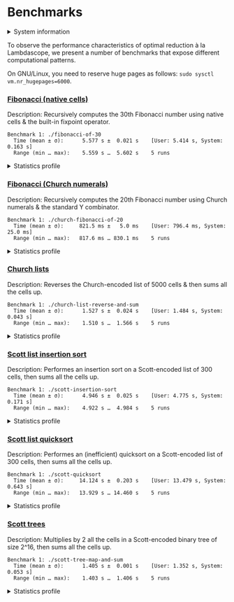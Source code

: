 # Benchmarks

<details>
<summary>System information</summary>

```
                          ./+o+-       etiams@etiams
                  yyyyy- -yyyyyy+      OS: Ubuntu 24.04 noble
               ://+//////-yyyyyyo      Kernel: x86_64 Linux 6.8.0-60-generic
           .++ .:/++++++/-.+sss/`      Uptime: 16m
         .:++o:  /++++++++/:--:/-      Packages: 2799
        o:+o+:++.`..```.-/oo+++++/     Shell: bash 5.2.21
       .:+o:+o/.          `+sssoo+/    Resolution: 3840x2400
  .++/+:+oo+o:`             /sssooo.   DE: GNOME 46.7
 /+++//+:`oo+o               /::--:.   WM: Mutter
 \+/+o+++`o++o               ++////.   WM Theme: Adwaita
  .++.o+++oo+:`             /dddhhh.   GTK Theme: Yaru-red [GTK2/3]
       .+.o+oo:.          `oddhhhh+    Icon Theme: Yaru-red
        \+.++o+o``-````.:ohdhhhhh+     Font: Ubuntu Sans Bold 11 @wght=700
         `:o+++ `ohhhhhhhhyo++os:      Disk: 389G / 484G (85%)
           .o:`.syhhhhhhh/.oo++o`      CPU: AMD Ryzen 9 5900HX with Radeon Graphics @ 16x 4.68GHz
               /osyyyyyyo++ooo+++/     GPU: AMD/ATI Cezanne [Radeon Vega Series / Radeon Vega Mobile Series]
                   ````` +oo+++o\:     RAM: 5849MiB / 15388MiB
                          `oo++.
```

</details>

To observe the performance characteristics of optimal reduction à la Lambdascope, we present a number of benchmarks that expose different computational patterns.

On GNU/Linux, you need to reserve huge pages as follows: `sudo sysctl vm.nr_hugepages=6000`.

### [Fibonacci (native cells)](benchmarks/fibonacci-of-30.c)

Description: Recursively computes the 30th Fibonacci number using native cells & the built-in fixpoint operator.

```
Benchmark 1: ./fibonacci-of-30
  Time (mean ± σ):      5.577 s ±  0.021 s    [User: 5.414 s, System: 0.163 s]
  Range (min … max):    5.559 s …  5.602 s    5 runs
```

<details>
<summary>Statistics profile</summary>

```
Annihilation interactions: 14098276
Commutation interactions: 97856082
Beta interactions: 4
Native function calls: 12948453
If-then-elses: 4870845
Total interactions: 129773660
Delimiter mergings: 1346239
```

</details>

### [Fibonacci (Church numerals)](benchmarks/church-fibonacci-of-20.c)

Description: Recursively computes the 20th Fibonacci number using Church numerals & the standard Y combinator.

```
Benchmark 1: ./church-fibonacci-of-20
  Time (mean ± σ):     821.5 ms ±   5.0 ms    [User: 796.4 ms, System: 25.0 ms]
  Range (min … max):   817.6 ms … 830.1 ms    5 runs
```

<details>
<summary>Statistics profile</summary>

```
Annihilation interactions: 7604496
Commutation interactions: 40075640
Beta interactions: 515068
Native function calls: 0
If-then-elses: 0
Total interactions: 48195204
Delimiter mergings: 1844362
```

</details>

### [Church lists](benchmarks/church-list-reverse-and-sum.c)

Description: Reverses the Church-encoded list of 5000 cells & then sums all the cells up.

```
Benchmark 1: ./church-list-reverse-and-sum
  Time (mean ± σ):      1.527 s ±  0.024 s    [User: 1.484 s, System: 0.043 s]
  Range (min … max):    1.510 s …  1.566 s    5 runs
```

<details>
<summary>Statistics profile</summary>

```
Annihilation interactions: 12572493
Commutation interactions: 100160025
Beta interactions: 45004
Native function calls: 10000
If-then-elses: 0
Total interactions: 112787522
Delimiter mergings: 30009
```

</details>

### [Scott list insertion sort](benchmarks/scott-insertion-sort.c)

Description: Performes an insertion sort on a Scott-encoded list of 300 cells, then sums all the cells up.

```
Benchmark 1: ./scott-insertion-sort
  Time (mean ± σ):      4.946 s ±  0.025 s    [User: 4.775 s, System: 0.171 s]
  Range (min … max):    4.922 s …  4.984 s    5 runs
```

<details>
<summary>Statistics profile</summary>

```
Annihilation interactions: 46264000
Commutation interactions: 230933402
Beta interactions: 182717
Native function calls: 90300
If-then-elses: 44850
Total interactions: 277515269
Delimiter mergings: 13956461
```

</details>

### [Scott list quicksort](benchmarks/scott-quicksort.c)

Description: Performes an (inefficient) quicksort on a Scott-encoded list of 300 cells, then sums all the cells up.

```
Benchmark 1: ./scott-quicksort
  Time (mean ± σ):     14.124 s ±  0.203 s    [User: 13.479 s, System: 0.643 s]
  Range (min … max):   13.929 s … 14.460 s    5 runs
```

<details>
<summary>Statistics profile</summary>

```
Annihilation interactions: 103001358
Commutation interactions: 788201032
Beta interactions: 543927
Native function calls: 180000
If-then-elses: 89700
Total interactions: 892016017
Delimiter mergings: 123359412
```

</details>

### [Scott trees](benchmarks/scott-tree-map-and-sum.c)

Description: Multiplies by 2 all the cells in a Scott-encoded binary tree of size 2^16, then sums all the cells up.

```
Benchmark 1: ./scott-tree-map-and-sum
  Time (mean ± σ):      1.405 s ±  0.001 s    [User: 1.352 s, System: 0.053 s]
  Range (min … max):    1.403 s …  1.406 s    5 runs
```

<details>
<summary>Statistics profile</summary>

```
Annihilation interactions: 11861843
Commutation interactions: 55263143
Beta interactions: 1048579
Native function calls: 262142
If-then-elses: 0
Total interactions: 68435707
Delimiter mergings: 2031467
```

</details>
